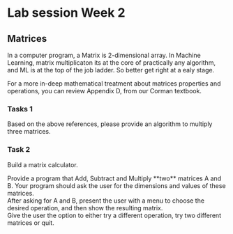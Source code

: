 # Lab session Week 2

## Matrices

<p>In a computer program, a Matrix is 2-dimensional array. In Machine Learning, matrix multiplicaton its at the core of practically any algorithm, and ML is at the top of the
job ladder. So better get right at a ealy stage.</p>
For a more in-deep mathematical treatment about matrices properties and operations, you can review Appendix D, from our Corman textbook.<br>

### Tasks 1
Based on the above references, please provide an algorithm to multiply three matrices. <br>

### Task 2
Build a matrix calculator. <br>

<p>Provide a program that Add, Subtract and Multiply **two** matrices A and B. Your program should ask the user for the dimensions and values of these matrices. <br>
After asking for A and B, present the user with a menu to choose the desired operation, and then show the resulting matrix. <br>
Give the user the option to either try a different operation, try two different matrices or quit. 

<p>

